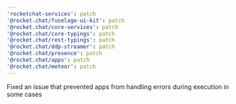 ```yaml
---
'rocketchat-services': patch
'@rocket.chat/fuselage-ui-kit': patch
'@rocket.chat/core-services': patch
'@rocket.chat/core-typings': patch
'@rocket.chat/rest-typings': patch
'@rocket.chat/ddp-streamer': patch
'@rocket.chat/presence': patch
'@rocket.chat/apps': patch
'@rocket.chat/meteor': patch
---
```


Fixed an issue that prevented apps from handling errors during execution in some cases
